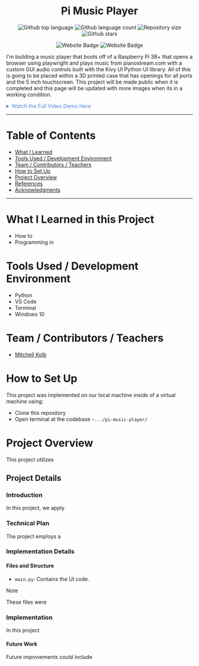 


<h1 align="center">Pi Music Player</h1>

<p align="center">
  <img alt="Github top language" src="https://img.shields.io/github/languages/top/mitchellkolb/pi-music-player?color=A22846">

  <img alt="Github language count" src="https://img.shields.io/github/languages/count/mitchellkolb/pi-music-player?color=A22846">

  <img alt="Repository size" src="https://img.shields.io/github/repo-size/mitchellkolb/pi-music-player?color=A22846">

  <img alt="Github stars" src="https://img.shields.io/github/stars/mitchellkolb/pi-music-player?color=A22846" />
</p>

<p align="center">
<img
    src="https://img.shields.io/badge/Python-3776AB?style=for-the-badge&logo=Python&logoColor=white"
    alt="Website Badge" />
<img
    src="https://img.shields.io/badge/raspberrypi-A22846?style=for-the-badge&logo=raspberrypi&logoColor=white"
    alt="Website Badge" />
</p>

I'm building a music player that boots off of a Raspberry Pi 3B+ that opens a browser using playwright and plays music from pianostream.com with a custom GUI audio controls built with the Kivy UI Python UI library. All of this is going to be placed within a 3D printed case that has openings for all ports and the 5 inch touchscreen. This project will be made public when it is completed and this page will be updated with more images when its in a working condition.


<details>
<summary style="color:#5087dd">Watch the Full Video Demo Here</summary>

[![Full Video Demo Here](https://img.youtube.com/vi/VidKEY/0.jpg)](https://www.youtube.com/watch?v=VidKEY)

</details>

---


# Table of Contents
- [What I Learned](#what-i-learned-in-this-project)
- [Tools Used / Development Environment](#tools-used--development-environment)
- [Team / Contributors / Teachers](#team--contributors--teachers)
- [How to Set Up](#how-to-set-up)
- [Project Overview](#project-overview)
- [References](#references)
- [Acknowledgments](#acknowledgments)

---

# What I Learned in this Project
- How to
- Programming in 



# Tools Used / Development Environment
- Python
- VS Code
- Terminal
- Windows 10





# Team / Contributors / Teachers
- [Mitchell Kolb](https://github.com/mitchellkolb)





# How to Set Up
This project was implemented on our local machine inside of a virtual machine using:
- Clone this repository 
- Open terminal at the codebase `~.../pi-music-player/`





# Project Overview
This project utilizes 



## Project Details

### Introduction
In this project, we apply 


### Technical Plan
The project employs a 


### Implementation Details

#### Files and Structure
- `main.py`: Contains the UI code.
> [!NOTE]
> These files were 


### Implementation
In this project

#### Future Work
Future improvements could include






